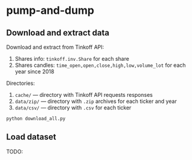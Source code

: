 # pump-and-dump

## Download and extract data

Download and extract from Tinkoff API:
1. Shares info: `tinkoff.inv.Share` for each share
1. Shares candles: `time_open,open,close,high,low,volume_lot` for each year since 2018

Directories:
1. `cache/` — directory with Tinkoff API requests responses
1. `data/zip/` — directory with `.zip` archives for each ticker and year
1. `data/csv/` — directory with `.csv` for each ticker

```
python download_all.py
```

## Load dataset

TODO:
